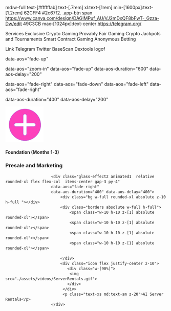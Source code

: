 md:w-full text-[#ffffffab] text-[.7rem] xl:text-[1rem] min-[1600px]:text-[1.2rem]
62CFF4
 #2c67f2.
 .app-btn span
 https://www.canva.com/design/DAGIMPuf_AU/VJ2mDxQF8bFwT-_Gzza-Dw/edit
49C3CB
 max-[1024px]:text-center
 https://telegram.org/
 

Services
Exclusive Crypto Gaming
Provably Fair Gaming
Crypto Jackpots and Tournaments
Smart Contract Gaming
Anonymous Betting

Link
Telegram
Twitter
BaseScan
Dextools
logof


data-aos="fade-up"


data-aos="zoom-in"
data-aos="fade-up"
data-aos-duration="600"
data-aos-delay="200"

data-aos="fade-right"
data-aos="fade-down"
data-aos="fade-left"
data-aos="fade-right"

data-aos-duration="400"
data-aos-delay="200"

 <img src="./assets/images/plus.png" alt="" class="absolute right-[5%] top-[5%] h-auto object-contain w-[40px]">


<h4 class="my-[1rem] text-[#ffffffee] text-center md:text-left w-full text-[.9rem]">Foundation (Months 1-3)</h4>

   <h3 class="text-[#ffffffee] text-[1.25rem] xl:text-[1.4rem] mb-[1rem] text-center md:text-left">Presale and Marketing</h3> 

   
                        <div class="glass-effect2 animated1  relative rounded-xl flex flex-col  items-center gap-3 py-4"
                        data-aos="fade-right"
                        data-aos-duration="400" data-aos-delay="400">
                            <div class="bg w-full rounded-xl absolute z-10 h-full "></div>
                            <div class="borders absolute w-full h-full">
                                <span class="w-10 h-10 z-[1] absolute rounded-xl"></span>
                                <span class="w-10 h-10 z-[1] absolute rounded-xl"></span>
                                <span class="w-10 h-10 z-[1] absolute rounded-xl"></span>
                                <span class="w-10 h-10 z-[1] absolute rounded-xl"></span>
                               
                            </div> 
                            <div class="icon flex justify-center z-10">
                               <div class="w-[90%]">
                                <img src="./assets/videos/ServerRentals.gif">
                               </div>
                             </div>
                             <p class="text-xs md:text-sm z-20">AI Server Rentals</p>
                        </div>